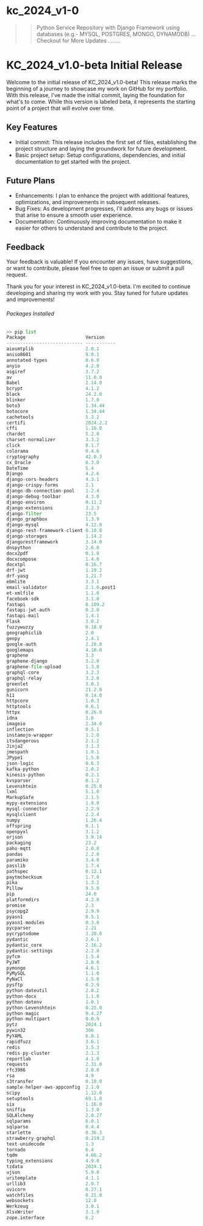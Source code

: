 # kc_2024_v1-0
>> Python Service Repository with Django Framework using databases (e.g.- MYSQL, POSTGRES, MONGO, DYNAMODB) \... Checkout for More Updates ........
# KC\_2024\_v1.0-beta Initial Release

Welcome to the initial release of KC\_2024\_v1.0-beta! This release marks the beginning of a journey to showcase my work on GitHub for my portfolio. With this release, I've made the initial commit, laying the foundation for what's to come. While this version is labeled beta, it represents the starting point of a project that will evolve over time.

## Key Features

- Initial commit: This release includes the first set of files, establishing the project structure and laying the groundwork for future development.
- Basic project setup: Setup configurations, dependencies, and initial documentation to get started with the project.

## Future Plans

- Enhancements: I plan to enhance the project with additional features, optimizations, and improvements in subsequent releases.
- Bug Fixes: As development progresses, I'll address any bugs or issues that arise to ensure a smooth user experience.
- Documentation: Continuously improving documentation to make it easier for others to understand and contribute to the project.

## Feedback

Your feedback is valuable! If you encounter any issues, have suggestions, or want to contribute, please feel free to open an issue or submit a pull request.

Thank you for your interest in KC_2024_v1.0-beta. I'm excited to continue developing and sharing my work with you. Stay tuned for future updates and improvements!



###### Packages Installed
```python
>> pip list
Package                      Version
---------------------------- -----------
aiosmtplib                   2.0.2
aniso8601                    9.0.1
annotated-types              0.6.0
anyio                        4.2.0
asgiref                      3.7.2
av                           11.0.0
Babel                        2.14.0
bcrypt                       4.1.2
black                        24.2.0
blinker                      1.7.0
boto3                        1.34.44
botocore                     1.34.44
cachetools                   5.3.2
certifi                      2024.2.2
cffi                         1.16.0
chardet                      5.2.0
charset-normalizer           3.3.2
click                        8.1.7
colorama                     0.4.6
cryptography                 42.0.3
cx_Oracle                    8.3.0
DateTime                     5.4
Django                       4.2.6
django-cors-headers          4.3.1
django-crispy-forms          2.1
django-db-connection-pool    1.2.4
django-debug-toolbar         4.3.0
django-environ               0.11.2
django-extensions            3.2.3
django-filter                23.5
django_graphbox              1.3.9
django-mysql                 4.12.0
django-rest-framework-client 0.10.0
django-storages              1.14.2
djangorestframework          3.14.0
dnspython                    2.6.0
docx2pdf                     0.1.8
docxcompose                  1.4.0
docxtpl                      0.16.7
drf-jwt                      1.19.2
drf-yasg                     1.21.7
ebmlite                      3.3.1
email-validator              2.1.0.post1
et-xmlfile                   1.1.0
facebook-sdk                 3.1.0
fastapi                      0.109.2
fastapi-jwt-auth             0.2.0
fastapi-mail                 1.4.1
Flask                        3.0.2
fuzzywuzzy                   0.18.0
geographiclib                2.0
geopy                        2.4.1
google-auth                  2.28.0
googlemaps                   4.10.0
graphene                     3.3
graphene-django              3.2.0
graphene-file-upload         1.3.0
graphql-core                 3.2.3
graphql-relay                3.2.0
greenlet                     3.0.3
gunicorn                     21.2.0
h11                          0.14.0
httpcore                     1.0.3
httptools                    0.6.1
httpx                        0.26.0
idna                         3.6
imageio                      2.34.0
inflection                   0.5.1
instamojo-wrapper            1.2.0
itsdangerous                 2.1.2
Jinja2                       3.1.3
jmespath                     1.0.1
JPype1                       1.5.0
json-logic                   0.6.3
kafka-python                 2.0.2
kinesis-python               0.2.1
kvsparser                    0.1.2
Levenshtein                  0.25.0
lxml                         5.1.0
MarkupSafe                   2.1.5
mypy-extensions              1.0.0
mysql-connector              2.2.9
mysqlclient                  2.2.4
numpy                        1.26.4
offspring                    0.1.1
openpyxl                     3.1.2
orjson                       3.9.14
packaging                    23.2
paho-mqtt                    2.0.0
pandas                       2.2.0
paramiko                     3.4.0
passlib                      1.7.4
pathspec                     0.12.1
paytmchecksum                1.7.0
pika                         1.3.2
Pillow                       9.5.0
pip                          24.0
platformdirs                 4.2.0
promise                      2.3
psycopg2                     2.9.9
pyasn1                       0.5.1
pyasn1-modules               0.3.0
pycparser                    2.21
pycryptodome                 3.20.0
pydantic                     2.6.1
pydantic_core                2.16.2
pydantic-settings            2.2.0
pyfcm                        1.5.4
PyJWT                        2.8.0
pymongo                      4.6.1
PyMySQL                      1.1.0
PyNaCl                       1.5.0
pysftp                       0.2.9
python-dateutil              2.8.2
python-docx                  1.1.0
python-dotenv                1.0.1
python-Levenshtein           0.25.0
python-magic                 0.4.27
python-multipart             0.0.9
pytz                         2024.1
pywin32                      306
PyYAML                       6.0.1
rapidfuzz                    3.6.1
redis                        3.5.3
redis-py-cluster             2.1.3
reportlab                    4.1.0
requests                     2.31.0
rfc3986                      2.0.0
rsa                          4.9
s3transfer                   0.10.0
sample-helper-aws-appconfig  2.1.0
scipy                        1.12.0
setuptools                   69.1.0
six                          1.16.0
sniffio                      1.3.0
SQLAlchemy                   2.0.27
sqlparams                    6.0.1
sqlparse                     0.4.4
starlette                    0.36.3
strawberry-graphql           0.219.2
text-unidecode               1.3
tornado                      6.4
tqdm                         4.66.2
typing_extensions            4.9.0
tzdata                       2024.1
ujson                        5.9.0
uritemplate                  4.1.1
urllib3                      2.0.7
uvicorn                      0.27.1
watchfiles                   0.21.0
websockets                   12.0
Werkzeug                     3.0.1
XlsxWriter                   3.1.9
zope.interface               6.2
```
